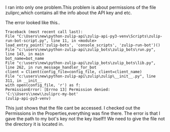 I ran into only one problem.This problem is about permissions of the file
zuliprc,which contains all the info about the API key and etc. 

The error looked like this..
  
  ```$ zulip-run-bot helloworld --config-file ~/zuliprc-my-bot
  Traceback (most recent call last):
  File "C:\Users\new\python-zulip-api\zulip-api-py3-venv\Scripts\zulip-run-bot-script.py", line 11, in <module>
  load_entry_point('zulip-bots', 'console_scripts', 'zulip-run-bot')()
  File "c:\users\new\python-zulip-api\zulip_bots\zulip_bots\run.py", line 143, in main
  bot_name=bot_name
  File "c:\users\new\python-zulip-api\zulip_bots\zulip_bots\lib.py", line 262, in run_message_handler_for_bot
  client = Client(config_file=config_file, client=client_name)
  File "c:\users\new\python-zulip-api\zulip\zulip\__init__.py", line 311, in __init__
  with open(config_file, 'r') as f:
  PermissionError: [Errno 13] Permission denied: 'C:\\Users\\new\\zuliprc-my-bot'
  (zulip-api-py3-venv)
  ```
  
  This just shows that the file cant be accessed.
  I checked out the Permissions in the Properties,everything was fine there.
  The error is that I gave the path to my bot's key not the key itself!!
  We need to give the file not the directory it is located in.
